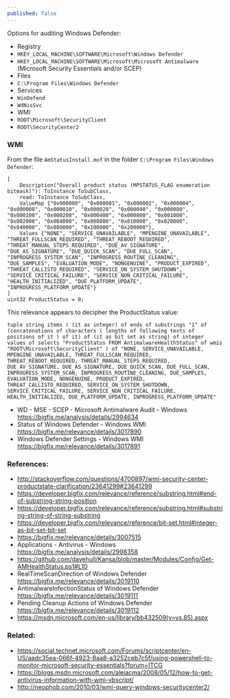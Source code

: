 ```yaml
---
published: false
---
```


Options for auditing Windows Defender:

- Registry
 - `HKEY_LOCAL_MACHINE\SOFTWARE\Microsoft\Windows Defender`
 - `HKEY_LOCAL_MACHINE\SOFTWARE\Microsoft\Microsoft Antimalware` (Microsoft Security Essentials and/or SCEP)
- Files
 - `C:\Program Files\Windows Defender`
- Services
 - `WinDefend`
 - `WdNisSvc`
- WMI
 - `ROOT\Microsoft\SecurityClient`
 - `ROOT\SecurityCenter2`

### WMI

From the file `AmStatusInstall.mof` in the folder `C:\Program Files\Windows Defender`:

    [
        Description("Overall product status (MPSTATUS_FLAG enumeration bitmask)"): ToInstance ToSubClass,
        read: ToInstance ToSubClass,
        ValueMap {"0x000000", "0x000001", "0x000002", "0x000004", "0x000008", "0x000010", "0x000020", "0x000040", "0x000080", "0x000100", "0x000200", "0x000400", "0x000800", "0x001000", "0x002000", "0x004000", "0x008000", "0x010000", "0x020000", "0x040000", "0x080000", "0x100000", "0x200000"},
        Values {"NONE", "SERVICE_UNAVAILABLE", "MPENGINE_UNAVAILABLE", "THREAT_FULLSCAN_REQUIRED", "THREAT_REBOOT_REQUIRED", "THREAT_MANUAL_STEPS_REQUIRED", "DUE_AV_SIGNATURE", "DUE_AS_SIGNATURE", "DUE_QUICK_SCAN", "DUE_FULL_SCAN", "INPROGRESS_SYSTEM_SCAN", "INPROGRESS_ROUTINE_CLEANING", "DUE_SAMPLES", "EVALUATION_MODE", "NONGENUINE", "PRODUCT_EXPIRED", "THREAT_CALLISTO_REQUIRED", "SERVICE_ON_SYSTEM_SHUTDOWN", "SERVICE_CRITICAL_FAILURE", "SERVICE_NON_CRITICAL_FAILURE", "HEALTH_INITIALIZED", "DUE_PLATFORM_UPDATE", "INPROGRESS_PLATFORM_UPDATE"}
    ]
    uint32 ProductStatus = 0;

This relevance appears to decipher the ProductStatus value:

    tuple string items ( (it as integer) of ends of substrings "1" of (concatenations of characters ( lengths of following texts of positions of it ) of it) of (it as bit set as string) of integer values of selects "ProductStatus FROM AntimalwareHealthStatus" of wmis "ROOT\Microsoft\SecurityClient" ) of "NONE, SERVICE_UNAVAILABLE, MPENGINE_UNAVAILABLE, THREAT_FULLSCAN_REQUIRED, THREAT_REBOOT_REQUIRED, THREAT_MANUAL_STEPS_REQUIRED, DUE_AV_SIGNATURE, DUE_AS_SIGNATURE, DUE_QUICK_SCAN, DUE_FULL_SCAN, INPROGRESS_SYSTEM_SCAN, INPROGRESS_ROUTINE_CLEANING, DUE_SAMPLES, EVALUATION_MODE, NONGENUINE, PRODUCT_EXPIRED, THREAT_CALLISTO_REQUIRED, SERVICE_ON_SYSTEM_SHUTDOWN, SERVICE_CRITICAL_FAILURE, SERVICE_NON_CRITICAL_FAILURE, HEALTH_INITIALIZED, DUE_PLATFORM_UPDATE, INPROGRESS_PLATFORM_UPDATE"

- WD - MSE - SCEP - Microsoft Antimalware Audit - Windows https://bigfix.me/analysis/details/2994634
- Status of Windows Defender - Windows WMI https://bigfix.me/relevance/details/3017890
- Windows Defender Settings - Windows WMI https://bigfix.me/relevance/details/3017891

### References:
- http://stackoverflow.com/questions/4700897/wmi-security-center-productstate-clarification/23641299#23641299
- https://developer.bigfix.com/relevance/reference/substring.html#end-of-substring-string-position
- https://developer.bigfix.com/relevance/reference/substring.html#substring-string-of-string-substring
- https://developer.bigfix.com/relevance/reference/bit-set.html#integer-as-bit-set-bit-set
- https://bigfix.me/relevance/details/3007515
- Applications - Antivirus - Windows https://bigfix.me/analysis/details/2998358
- https://github.com/davehull/Kansa/blob/master/Modules/Config/Get-AMHealthStatus.ps1#L10
- RealTimeScanDirection of Windows Defender https://bigfix.me/relevance/details/3019110
- AntimalwareInfectionStatus of Windows Defender https://bigfix.me/relevance/details/3019111
- Pending Cleanup Actions of Windows Defender https://bigfix.me/relevance/details/3019112
- https://msdn.microsoft.com/en-us/library/bb432509(v=vs.85).aspx

### Related:
- https://social.technet.microsoft.com/Forums/scriptcenter/en-US/aadc35ea-066f-4923-8aa8-a3252ceb7c5f/using-powershell-to-monitor-microsoft-security-essentials?forum=ITCG
- https://blogs.msdn.microsoft.com/alejacma/2008/05/12/how-to-get-antivirus-information-with-wmi-vbscript/
- http://neophob.com/2010/03/wmi-query-windows-securitycenter2/
